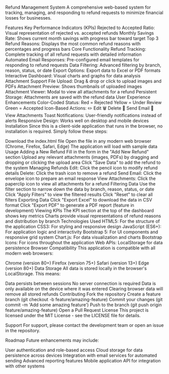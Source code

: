 Refund Management System
A comprehensive web-based system for tracking, managing, and responding to refund requests to minimize financial losses for businesses.

Features
Key Performance Indicators (KPIs)
Rejected to Accepted Ratio: Visual representation of rejected vs. accepted refunds
Monthly Savings Rate: Shows current month savings with progress bar toward target
Top 3 Refund Reasons: Displays the most common refund reasons with percentages and progress bars
Core Functionality
Refund Tracking: Complete tracking of all refund requests with detailed information
Automated Email Responses: Pre-configured email templates for responding to refund requests
Data Filtering: Advanced filtering by branch, reason, status, or date
Export Options: Export data to Excel or PDF formats
Interactive Dashboard: Visual charts and graphs for data analysis
Attachment Support
File Upload: Drag & drop or click to upload images and PDFs
Attachment Preview: Shows thumbnails of uploaded images
Attachment Viewer: Modal to view all attachments for a refund
Persistent Storage: Attachments are saved with the refund data
User Experience Enhancements
Color-Coded Status:
Red = Rejected
Yellow = Under Review
Green = Accepted
Icon-Based Actions:
✏️ Edit
🗑️ Delete
📧 Send Email
📎 View Attachments
Toast Notifications: User-friendly notifications instead of alerts
Responsive Design: Works well on desktop and mobile devices
Installation
Since this is a client-side application that runs in the browser, no installation is required. Simply follow these steps:

Download the index.html file
Open the file in any modern web browser (Chrome, Firefox, Safari, Edge)
The application will load with sample data
Usage
Adding a New Refund
Fill in the form in the "Add New Refund" section
Upload any relevant attachments (images, PDFs) by dragging and dropping or clicking the upload area
Click "Save Data" to add the refund to the system
Managing Refunds
Edit: Click the pencil icon to modify refund details
Delete: Click the trash icon to remove a refund
Send Email: Click the envelope icon to prepare an email response
View Attachments: Click the paperclip icon to view all attachments for a refund
Filtering Data
Use the filter section to narrow down the data by branch, reason, status, or date
Click "Apply Filters" to view the filtered results
Click "Reset" to clear all filters
Exporting Data
Click "Export Excel" to download the data in CSV format
Click "Export PDF" to generate a PDF report (feature in development)
Viewing KPIs
The KPI section at the top of the dashboard shows key metrics
Charts provide visual representations of refund reasons and distribution by branch
Technologies Used
HTML5: For the structure of the application
CSS3: For styling and responsive design
JavaScript (ES6+): For application logic and interactivity
Bootstrap 5: For UI components and responsive grid system
Chart.js: For data visualization and charts
Bootstrap Icons: For icons throughout the application
Web APIs: LocalStorage for data persistence
Browser Compatibility
This application is compatible with all modern web browsers:

Chrome (version 80+)
Firefox (version 75+)
Safari (version 13+)
Edge (version 80+)
Data Storage
All data is stored locally in the browser's LocalStorage. This means:

Data persists between sessions
No server connection is required
Data is only available on the device where it was entered
Clearing browser data will remove all stored refunds
Contributing
Fork the repository
Create a feature branch (git checkout -b feature/amazing-feature)
Commit your changes (git commit -m 'Add some amazing feature')
Push to the branch (git push origin feature/amazing-feature)
Open a Pull Request
License
This project is licensed under the MIT License - see the LICENSE file for details.

Support
For support, please contact the development team or open an issue in the repository.

Roadmap
Future enhancements may include:

User authentication and role-based access
Cloud storage for data persistence across devices
Integration with email services for automated sending
Advanced reporting features
Mobile application
API for integration with other systems


